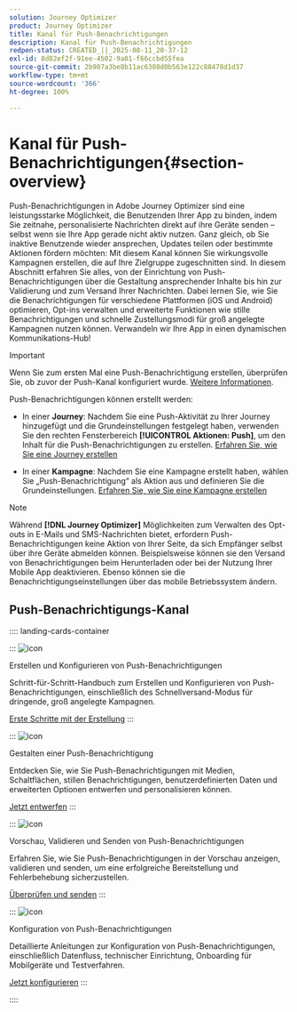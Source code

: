 ```yaml
---
solution: Journey Optimizer
product: Journey Optimizer
title: Kanal für Push-Benachrichtigungen
description: Kanal für Push-Benachrichtigungen
redpen-status: CREATED_||_2025-08-11_20-37-12
exl-id: 8d82ef2f-91ee-4502-9a01-f66ccbd55fea
source-git-commit: 2b907a3be8b11ac6308d0b563e122c88478d1d37
workflow-type: tm+mt
source-wordcount: '366'
ht-degree: 100%

---
```


# Kanal für Push-Benachrichtigungen{#section-overview}

Push-Benachrichtigungen in Adobe Journey Optimizer sind eine leistungsstarke Möglichkeit, die Benutzenden Ihrer App zu binden, indem Sie zeitnahe, personalisierte Nachrichten direkt auf ihre Geräte senden – selbst wenn sie Ihre App gerade nicht aktiv nutzen. Ganz gleich, ob Sie inaktive Benutzende wieder ansprechen, Updates teilen oder bestimmte Aktionen fördern möchten: Mit diesem Kanal können Sie wirkungsvolle Kampagnen erstellen, die auf Ihre Zielgruppe zugeschnitten sind. In diesem Abschnitt erfahren Sie alles, von der Einrichtung von Push-Benachrichtigungen über die Gestaltung ansprechender Inhalte bis hin zur Validierung und zum Versand Ihrer Nachrichten. Dabei lernen Sie, wie Sie die Benachrichtigungen für verschiedene Plattformen (iOS und Android) optimieren, Opt-ins verwalten und erweiterte Funktionen wie stille Benachrichtigungen und schnelle Zustellungsmodi für groß angelegte Kampagnen nutzen können. Verwandeln wir Ihre App in einen dynamischen Kommunikations-Hub!

>[!IMPORTANT]
>
>Wenn Sie zum ersten Mal eine Push-Benachrichtigung erstellen, überprüfen Sie, ob zuvor der Push-Kanal konfiguriert wurde. [Weitere Informationen](../using/push/push-configuration.md).


Push-Benachrichtigungen können erstellt werden:

* In einer **Journey**: Nachdem Sie eine Push-Aktivität zu Ihrer Journey hinzugefügt und die Grundeinstellungen festgelegt haben, verwenden Sie den rechten Fensterbereich **[!UICONTROL Aktionen: Push]**, um den Inhalt für die Push-Benachrichtigungen zu erstellen. [Erfahren Sie, wie Sie eine Journey erstellen](../using/building-journeys/journey-gs.md)

* In einer **Kampagne**: Nachdem Sie eine Kampagne erstellt haben, wählen Sie „Push-Benachrichtigung“ als Aktion aus und definieren Sie die Grundeinstellungen. [Erfahren Sie, wie Sie eine Kampagne erstellen](../using/campaigns/create-campaign.md#configure)


>[!NOTE]
>
>Während **[!DNL Journey Optimizer]** Möglichkeiten zum Verwalten des Opt-outs in E-Mails und SMS-Nachrichten bietet, erfordern Push-Benachrichtigungen keine Aktion von Ihrer Seite, da sich Empfänger selbst über ihre Geräte abmelden können. Beispielsweise können sie den Versand von Benachrichtigungen beim Herunterladen oder bei der Nutzung Ihrer Mobile App deaktivieren. Ebenso können sie die Benachrichtigungseinstellungen über das mobile Betriebssystem ändern.


## Push-Benachrichtigungs-Kanal

:::: landing-cards-container

:::
![icon](https://cdn.experienceleague.adobe.com/icons/circle-play.svg?lang=de)

Erstellen und Konfigurieren von Push-Benachrichtigungen

Schritt-für-Schritt-Handbuch zum Erstellen und Konfigurieren von Push-Benachrichtigungen, einschließlich des Schnellversand-Modus für dringende, groß angelegte Kampagnen.

[Erste Schritte mit der Erstellung](../using/push/create-push.md)
:::

:::
![icon](https://cdn.experienceleague.adobe.com/icons/puzzle-piece.svg?lang=de)

Gestalten einer Push-Benachrichtigung

Entdecken Sie, wie Sie Push-Benachrichtigungen mit Medien, Schaltflächen, stillen Benachrichtigungen, benutzerdefinierten Daten und erweiterten Optionen entwerfen und personalisieren können.

[Jetzt entwerfen](../using/push/design-push.md)
:::

:::
![icon](https://cdn.experienceleague.adobe.com/icons/list-check.svg?lang=de)

Vorschau, Validieren und Senden von Push-Benachrichtigungen

Erfahren Sie, wie Sie Push-Benachrichtigungen in der Vorschau anzeigen, validieren und senden, um eine erfolgreiche Bereitstellung und Fehlerbehebung sicherzustellen.

[Überprüfen und senden](../using/push/send-push.md)
:::

:::
![icon](https://cdn.experienceleague.adobe.com/icons/gear.svg?lang=de)

Konfiguration von Push-Benachrichtigungen

Detaillierte Anleitungen zur Konfiguration von Push-Benachrichtigungen, einschließlich Datenfluss, technischer Einrichtung, Onboarding für Mobilgeräte und Testverfahren.

[Jetzt konfigurieren](../using/push/push-configuration.md)
:::

::::
